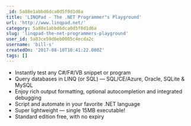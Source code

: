 ```yaml
---
_id: 5a88e1abbd6dca0d5f0d1d6a
title: 'LINQPad - The .NET Programmer"s Playground'
url: 'http://www.linqpad.net/'
category: 5a88e1abbd6dca0d5f0d1d6a
slug: 'linqpad-the-net-programmers-playground'
user_id: 5a83ce59d6eb0005c4ecda2c
username: 'bill-s'
createdOn: '2017-08-10T10:41:22.000Z'
tags: []
---
```


- Instantly test any C#/F#/VB snippet or program
- Query databases in LINQ (or SQL) — SQL/CE/Azure, Oracle, SQLite &amp; MySQL
- Enjoy rich output formatting, optional autocompletion and integrated debugging
- Script and automate in your favorite .NET language
- Super lightweight — single 15MB executable!
- Standard edition free, with no expiry

